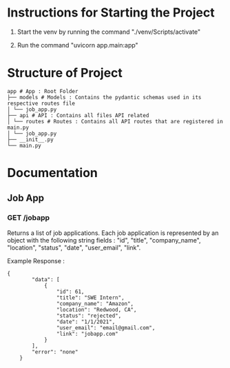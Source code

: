 
# Instructions for Starting the Project

1. Start the venv by running the command "./venv/Scripts/activate"

2. Run the command "uvicorn app.main:app"

  

# Structure of Project

	app # App : Root Folder
	├── models # Models : Contains the pydantic schemas used in its respective routes file
	│ └── job_app.py
	├── api # API : Contains all files API related
	│ └── routes # Routes : Contains all API routes that are registered in main.py
	│ └── job_app.py
	├── __init__.py
	└── main.py
	
# Documentation
## Job App 
### GET /jobapp
Returns a list of job applications. Each job application is represented by an object with the following string fields : "id", "title", "company_name", "location", "status", "date", "user_email", "link".

Example Response : 

    {
    	    "data": [
    	        {
    	            "id": 61,
    	            "title": "SWE Intern",
    	            "company_name": "Amazon",
    	            "location": "Redwood, CA",
    	            "status": "rejected",
    	            "date": "1/1/2021",
    	            "user_email": "email@gmail.com",
    	            "link": "jobapp.com"
    	        }
    	    ],
    	    "error": "none"
    	}

